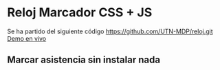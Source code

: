 # Reloj Marcador CSS + JS

Se ha partido del siguiente código
https://github.com/UTN-MDP/reloj.git
[Demo en vivo](https://utn-mdp.github.io/reloj/)

## Marcar asistencia sin instalar nada
